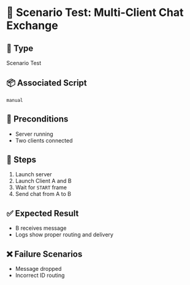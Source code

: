 # 🧪 Scenario Test: Multi-Client Chat Exchange

## 📍 Type
Scenario Test

## 📦 Associated Script
`manual`

## 🔧 Preconditions
- Server running
- Two clients connected

## 🔄 Steps
1. Launch server
2. Launch Client A and B
3. Wait for `START` frame
4. Send chat from A to B

## ✅ Expected Result
- B receives message
- Logs show proper routing and delivery

## ❌ Failure Scenarios
- Message dropped
- Incorrect ID routing
